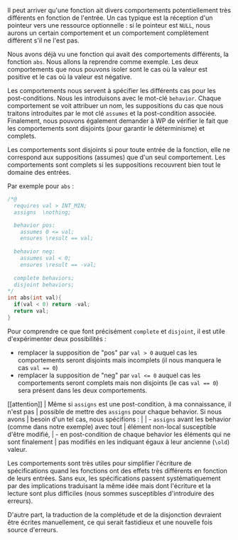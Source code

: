 Il peut arriver qu'une fonction ait divers comportements potentiellement très
différents en fonction de l'entrée. Un cas typique est la réception d'un 
pointeur vers une ressource optionnelle : si le pointeur est ```NULL```, nous 
aurons un certain comportement et un comportement complètement différent s'il ne 
l'est pas.

Nous avons déjà vu une fonction qui avait des comportements différents, la 
fonction ```abs```. Nous allons la reprendre comme exemple. Les deux 
comportements que nous pouvons isoler sont le cas où la valeur est positive et
le cas où la valeur est négative.

Les comportements nous servent à spécifier les différents cas pour les 
post-conditions. Nous les introduisons avec le mot-clé ```behavior```. 
Chaque comportement se voit attribuer un nom, les suppositions du cas que 
nous traitons introduites par le mot clé ```assumes``` et la 
post-condition associée. Finalement, nous pouvons également demander à WP
de vérifier le fait que les comportements sont disjoints (pour garantir 
le déterminisme) et complets.

Les comportements sont disjoints si pour toute entrée de la fonction, elle ne
correspond aux suppositions (assumes) que d'un seul comportement. Les 
comportements sont complets si les suppositions recouvrent bien tout le domaine
des entrées.

Par exemple pour ```abs``` :

```c
/*@
  requires val > INT_MIN;
  assigns  \nothing;

  behavior pos:
    assumes 0 <= val;
    ensures \result == val;
  
  behavior neg:
    assumes val < 0;
    ensures \result == -val;
 
  complete behaviors;
  disjoint behaviors;
*/
int abs(int val){
  if(val < 0) return -val;
  return val;
}
```

Pour comprendre ce que font précisément ```complete``` et ```disjoint```, il est utile
d'expérimenter deux possibilités : 

- remplacer la supposition de "pos" par ```val > 0``` auquel cas les 
  comportements seront disjoints mais incomplets (il nous manquera le cas 
  ```val == 0```)
- remplacer la supposition de "neg" par ```val <= 0``` auquel cas les 
  comportements seront complets mais non disjoints (le cas ```val == 0```) sera
  présent dans les deux comportements.

[[attention]]
| Même si ```assigns``` est une post-condition, à ma connaissance, il n'est pas 
| possible de mettre des ```assigns``` pour chaque behavior. Si nous avons
| besoin d'un tel cas, nous spécifions :
|
| - ```assigns``` avant les behavior (comme dans notre exemple) avec tout 
|   élément non-local susceptible d'être modifié, 
| - en post-condition de chaque behavior les éléments qui ne sont finalement 
|   pas modifiés en les indiquant égaux à leur ancienne (```\old```) valeur.

Les comportements sont très utiles pour simplifier l'écriture de spécifications
quand les fonctions ont des effets très différents en fonction de leurs 
entrées. Sans eux, les spécifications passent systématiquement par des 
implications traduisant la même idée mais dont l'écriture et la lecture sont 
plus difficiles (nous sommes susceptibles d'introduire des erreurs). 

D'autre part, la traduction de la complétude et de la disjonction devraient 
être écrites manuellement, ce qui serait fastidieux et une nouvelle fois source
d'erreurs.
